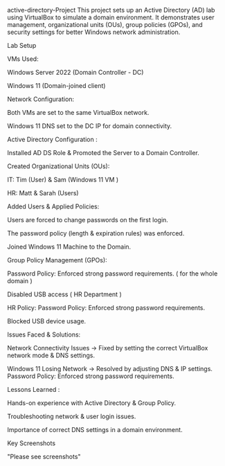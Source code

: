  active-directory-Project
This project sets up an Active Directory (AD) lab using VirtualBox to simulate a domain environment. It demonstrates user management, organizational units (OUs), group policies (GPOs), and security settings for better Windows network administration.

Lab Setup

VMs Used:

Windows Server 2022 (Domain Controller - DC)

Windows 11 (Domain-joined client)

Network Configuration:

Both VMs are set to the same VirtualBox network.

Windows 11 DNS set to the DC IP for domain connectivity.

Active Directory Configuration :

Installed AD DS Role & Promoted the Server to a Domain Controller.

Created Organizational Units (OUs):

IT: Tim (User) & Sam (Windows 11 VM )

HR: Matt & Sarah (Users)

Added Users & Applied Policies:

Users are forced to change passwords on the first login.

The password policy (length & expiration rules) was enforced.

Joined Windows 11 Machine to the Domain.

Group Policy Management (GPOs):

Password Policy: Enforced strong password requirements. ( for the whole domain )

Disabled USB access ( HR Department )

HR Policy:
Password Policy: Enforced strong password requirements.

 Blocked USB device usage.

Issues Faced & Solutions:

Network Connectivity Issues → Fixed by setting the correct VirtualBox network mode & DNS settings.

Windows 11 Losing Network → Resolved by adjusting DNS & IP settings.
Password Policy: Enforced strong password requirements.

Lessons Learned :

Hands-on experience with Active Directory & Group Policy.

Troubleshooting network & user login issues.

Importance of correct DNS settings in a domain environment.

Key Screenshots

"Please see screenshots"


